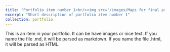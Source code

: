 ```yaml
---
title: "Portfolio item number 1<br/><img src='/images/Maps for final project.png'><img src='/images/Maps for final project_2.png'>"
excerpt: "Short description of portfolio item number 1"
collection: portfolio
---
```


This is an item in your portfolio. It can be have images or nice text. If you name the file .md, it will be parsed as markdown. If you name the file .html, it will be parsed as HTML. 
